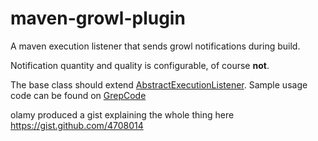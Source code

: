 # maven-growl-plugin #

A maven execution listener that sends growl notifications during build.

Notification quantity and quality is configurable, of course **not**.

The base class should extend [AbstractExecutionListener](http://maven.apache.org/ref/3.0.4/apidocs/org/apache/maven/execution/AbstractExecutionListener.html). Sample usage code can be found on [GrepCode](http://grepcode.com/search/usages?id=repo1.maven.org$maven2@org.apache.maven$maven-core@3.0.4@org$apache$maven$execution@AbstractExecutionListener&type=type&k=u)

olamy produced a gist explaining the whole thing here https://gist.github.com/4708014